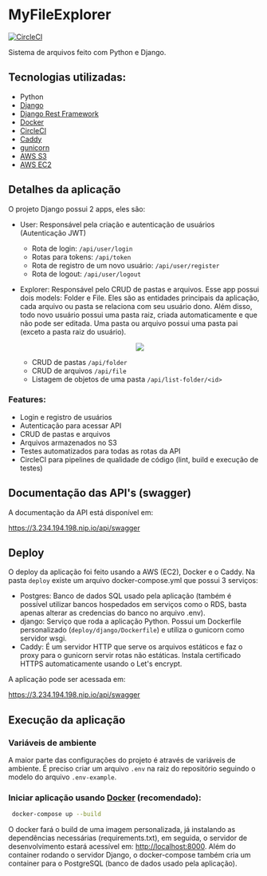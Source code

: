 # MyFileExplorer

[![CircleCI](https://circleci.com/gh/JvitorS23/myFileExplorer.svg?style=svg)](https://circleci.com/gh/JvitorS23/myFileExplorer)

Sistema de arquivos feito com Python e Django. 

## Tecnologias utilizadas:

* Python
* [Django](https://www.djangoproject.com/)
* [Django Rest Framework](https://www.django-rest-framework.org/)
* [Docker](https://www.docker.com/)
* [CircleCI](https://circleci.com/)
* [Caddy](https://caddyserver.com/)
* [gunicorn](https://gunicorn.org/)
* [AWS S3](https://aws.amazon.com/pt/s3/)
* [AWS EC2](https://aws.amazon.com/pt/ec2/)


## Detalhes da aplicação

O projeto Django possui 2 apps, eles são:

* User: Responsável pela criação e autenticação de usuários (Autenticação JWT) 
   * Rota de login: ```/api/user/login```
   * Rotas para tokens: ```/api/token```
   * Rota de registro de um novo usuário: ```/api/user/register```
   * Rota de logout: ```/api/user/logout```
* Explorer: Responsável pelo CRUD de pastas e arquivos. Esse app possui dois models: Folder e File. Eles são as 
  entidades principais da aplicação, cada arquivo ou pasta se relaciona com seu usuário dono. Além disso, todo novo 
  usuário possui uma pasta raiz, criada automaticamente e que não pode ser editada. Uma pasta ou arquivo possui uma 
  pasta pai (exceto a pasta raiz do usuário). 
  
  <p align="center">
    <img src="https://user-images.githubusercontent.com/52494917/163726459-48eae00e-1679-4b9f-aef9-8ba2fbae7b5e.png" />
  </p>
  
   * CRUD de pastas ```/api/folder```
   * CRUD de arquivos ```/api/file```
   * Listagem de objetos de uma pasta ```/api/list-folder/<id>```

### Features:
* Login e registro de usuários
* Autenticação para acessar API
* CRUD de pastas e arquivos 
* Arquivos armazenados no S3
* Testes automatizados para todas as rotas da API
* CircleCI para pipelines de qualidade de código (lint, build e execução de testes)


## Documentação das API's (swagger)

A documentação da API está disponível em:

https://3.234.194.198.nip.io/api/swagger


## Deploy
O deploy da aplicação foi feito usando a AWS (EC2), Docker e o Caddy. Na pasta ```deploy``` existe um arquivo docker-compose.yml que possui 3 serviços:
* Postgres: Banco de dados SQL usado pela aplicação (também é possível utilizar bancos hospedados em serviços como o RDS, basta apenas alterar as credencias do banco no arquivo .env).
* django: Serviço que roda a aplicação Python. Possui um Dockerfile personalizado (```deploy/django/Dockerfile```)  e utiliza o gunicorn como servidor wsgi.
* Caddy: É um servidor HTTP que serve os arquivos estáticos e faz o proxy para o gunicorn servir rotas não estáticas. Instala certificado HTTPS automaticamente usando o Let's encrypt.

A aplicação pode ser acessada em: 

https://3.234.194.198.nip.io/api/swagger

## Execução da aplicação

### Variáveis de ambiente

A maior parte das configurações do projeto é através de variáveis de ambiente. É preciso criar um arquivo `.env` na 
raiz do repositório seguindo o modelo do arquivo `.env-example`.

### Iniciar aplicação usando [Docker](https://www.docker.com/) (recomendado):
```bash
 docker-compose up --build
```
O docker fará o build de uma imagem personalizada, já instalando as dependências necessárias (requirements.txt), em seguida, o servidor de desenvolvimento estará acessível em: [http://localhost:8000](http://localhost:8000). Além do container rodando o servidor Django, o docker-compose também cria um container para o PostgreSQL (banco de dados usado pela aplicação).

